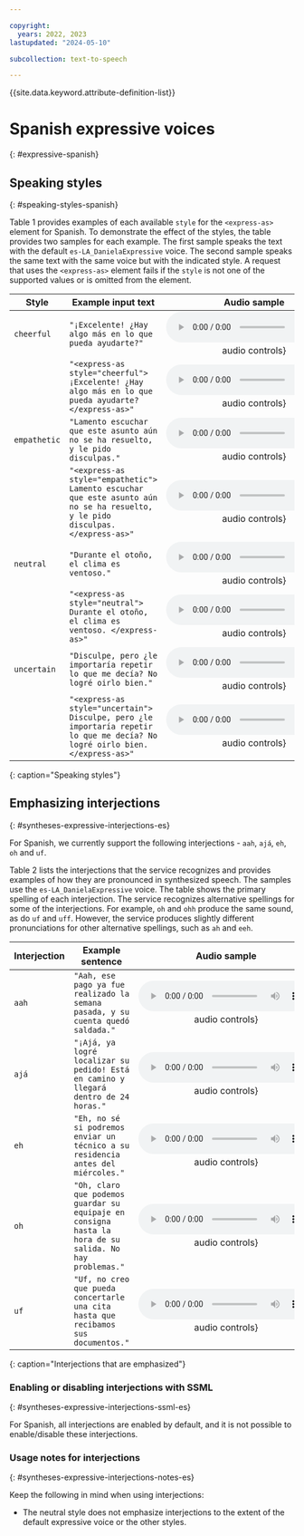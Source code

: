 ```yaml
---

copyright:
  years: 2022, 2023
lastupdated: "2024-05-10"

subcollection: text-to-speech

---
```


{{site.data.keyword.attribute-definition-list}}

# Spanish expressive voices
{: #expressive-spanish}

## Speaking styles
{: #speaking-styles-spanish}

Table 1 provides examples of each available `style` for the `<express-as>` element for Spanish. To demonstrate the effect of the styles, the table provides two samples for each example. The first sample speaks the text with the default `es-LA_DanielaExpressive` voice. The second sample speaks the same text with the same voice but with the indicated style. A request that uses the `<express-as>` element fails if the `style` is not one of the supported values or is omitted from the element.

| Style | Example input text | Audio sample |
|-------|--------------------|:------------:|
| `cheerful` | `"¡Excelente! ¿Hay algo más en lo que pueda ayudarte?"` | ![Speaking style: default cheerful](https://watson-developer-cloud.github.io/doc-tutorial-downloads/text-to-speech/samples-styles/daniela-cheerful-default.wav){: audio controls} |
| | `"<express-as style="cheerful"> ¡Excelente! ¿Hay algo más en lo que pueda ayudarte? </express-as>"` | ![Speaking style: cheerful](https://watson-developer-cloud.github.io/doc-tutorial-downloads/text-to-speech/samples-styles/daniela-cheerful.wav){: audio controls} |
| `empathetic` | `"Lamento escuchar que este asunto aún no se ha resuelto, y le pido disculpas."` | ![Speaking style: default empathetic](https://watson-developer-cloud.github.io/doc-tutorial-downloads/text-to-speech/samples-styles/daniela-empathetic-default.wav){: audio controls} |
|  | `"<express-as style="empathetic"> Lamento escuchar que este asunto aún no se ha resuelto, y le pido disculpas. </express-as>"` | ![Speaking style: empathetic](https://watson-developer-cloud.github.io/doc-tutorial-downloads/text-to-speech/samples-styles/daniela-empathetic.wav){: audio controls} |
| `neutral` | `"Durante el otoño, el clima es ventoso."` | ![Speaking style: default neutral](https://watson-developer-cloud.github.io/doc-tutorial-downloads/text-to-speech/samples-styles/daniela-neutral-default.wav){: audio controls} |
|  | `"<express-as style="neutral"> Durante el otoño, el clima es ventoso. </express-as>"` | ![Speaking style: neutral](https://watson-developer-cloud.github.io/doc-tutorial-downloads/text-to-speech/samples-styles/daniela-neutral.wav){: audio controls} |
| `uncertain` | `"Disculpe, pero ¿le importaría repetir lo que me decía? No logré oirlo bien."` | ![Speaking style: default uncertain](https://watson-developer-cloud.github.io/doc-tutorial-downloads/text-to-speech/samples-styles/daniela-uncertain-default.wav){: audio controls} |
|  | `"<express-as style="uncertain"> Disculpe, pero ¿le importaría repetir lo que me decía? No logré oirlo bien. </express-as>"` | ![Speaking style: uncertain](https://watson-developer-cloud.github.io/doc-tutorial-downloads/text-to-speech/samples-styles/daniela-uncertain.wav){: audio controls} |
{: caption="Speaking styles"}

## Emphasizing interjections
{: #syntheses-expressive-interjections-es}

For Spanish, we currently support the following interjections - `aah`, `ajá`, `eh`, `oh` and `uf`.

Table 2 lists the interjections that the service recognizes and provides examples of how they are pronounced in synthesized speech. The samples use the `es-LA_DanielaExpressive` voice. The table shows the primary spelling of each interjection. The service recognizes alternative spellings for some of the interjections. For example, `oh` and `ohh` produce the same sound, as do `uf` and `uff`. However, the service produces slightly different pronunciations for other alternative spellings, such as `ah` and `eeh`.

| Interjection | Example sentence | Audio sample |
|--------------|------------------|:------------:|
| `aah` | `"Aah, ese pago ya fue realizado la semana pasada, y su cuenta quedó saldada."` | ![Interjection: Aah](https://watson-developer-cloud.github.io/doc-tutorial-downloads/text-to-speech/samples-interjections/daniela-interjection-aah.wav){: audio controls} |
| `ajá` | `"¡Ajá, ya logré localizar su pedido! Está en camino y llegará dentro de 24 horas."` | ![Interjection: Ajá](https://watson-developer-cloud.github.io/doc-tutorial-downloads/text-to-speech/samples-interjections/daniela-interjection-aja.wav){: audio controls} |
| `eh` | `"Eh, no sé si podremos enviar un técnico a su residencia antes del miércoles."` | ![Interjection: Eh](https://watson-developer-cloud.github.io/doc-tutorial-downloads/text-to-speech/samples-interjections/daniela-interjection-eh.wav){: audio controls} |
| `oh` | `"Oh, claro que podemos guardar su equipaje en consigna hasta la hora de su salida. No hay problemas."` | ![Interjection: Oh](https://watson-developer-cloud.github.io/doc-tutorial-downloads/text-to-speech/samples-interjections/daniela-interjection-oh.wav){: audio controls} |
| `uf` | `"Uf, no creo que pueda concertarle una cita hasta que recibamos sus documentos."` | ![Interjection: Uf](https://watson-developer-cloud.github.io/doc-tutorial-downloads/text-to-speech/samples-interjections/daniela-interjection-uf.wav){: audio controls} |
{: caption="Interjections that are emphasized"}

### Enabling or disabling interjections with SSML
{: #syntheses-expressive-interjections-ssml-es}

For Spanish, all interjections are enabled by default, and it is not possible to enable/disable these interjections.

### Usage notes for interjections
{: #syntheses-expressive-interjections-notes-es}

Keep the following in mind when using interjections:

-   The neutral style does not emphasize interjections to the extent of the default expressive voice or the other styles.
